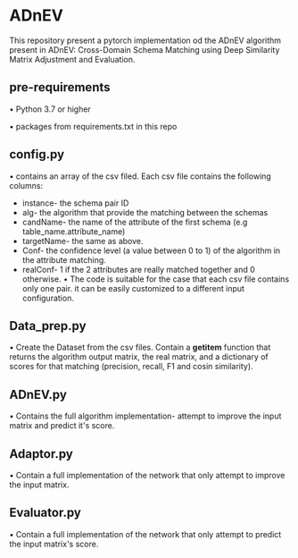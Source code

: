 # ADnEV

This repository present a pytorch implementation od the ADnEV algorithm present in ADnEV: Cross-Domain Schema Matching using Deep Similarity Matrix Adjustment and Evaluation.

## pre-requirements
•	Python 3.7 or higher

•	packages from requirements.txt in this repo

## config.py
•	contains an array of the csv filed. Each csv file contains the following columns:
-	instance- the schema pair ID
-	alg- the algorithm that provide the matching between the schemas
-	candName- the name of the attribute of the first schema (e.g table_name.attribute_name)
-	targetName- the same as above.
-	Conf- the confidence level (a value between 0 to 1) of the algorithm in the attribute matching.
-	realConf- 1 if the 2 attributes are really matched together and 0 otherwise. 
•	The code is suitable for the case that each csv file contains only one pair. it can be easily customized to a different input configuration. 

## Data_prep.py
•	Create the Dataset from the csv files. Contain a __getitem__ function that returns the algorithm output matrix, the real matrix, and a dictionary of scores for that matching (precision, recall, F1 and cosin similarity).

## ADnEV.py
•	Contains the full algorithm implementation- attempt to improve the input matrix and predict it's score.

## Adaptor.py
•	Contain a full implementation of the network that only attempt to improve the input matrix.

## Evaluator.py
•	Contain a full implementation of the network that only attempt to predict the input matrix's score.


